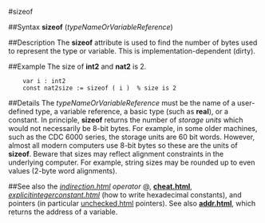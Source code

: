 
#sizeof

##Syntax
**sizeof** (*typeNameOrVariableReference*)



##Description
The **sizeof** attribute is used to find the number of bytes used to represent the type or variable. This is implementation-dependent (dirty).



##Example
The size of **int2** and **nat2** is 2.


        var i : int2
        const nat2size := sizeof ( i )  % size is 2
##Details
The *typeNameOrVariableReference* must be the name of a user-defined type, a variable reference, a basic type (such as **real**), or a constant.
In principle, **sizeof** returns the number of *storage units* which would not necessarily be 8-bit bytes. For example, in some older machines, such as the CDC 6000 series, the storage units are 60 bit words. However, almost all modern computers use 8-bit bytes so these are the units of **sizeof**.
Beware that sizes may reflect alignment constraints in the underlying computer. For example, string sizes may be rounded up to even values (2-byte word alignments).



##See also
the *[indirection.html](indirection) operator* @, **[cheat.html](cheat)**, *[explicitintegerconstant.html](explicitIntegerConstant)* (how to write hexadecimal constants), and pointers (in particular [unchecked.html](unchecked) pointers). See also **[addr.html](addr)**, which returns the address of a variable.


